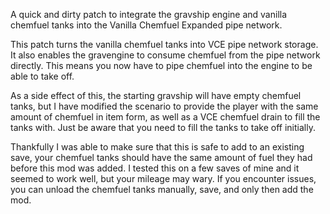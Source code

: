 ﻿A quick and dirty patch to integrate the gravship engine and vanilla chemfuel tanks into the Vanilla Chemfuel Expanded
pipe network.

This patch turns the vanilla chemfuel tanks into VCE pipe network storage. It also enables the gravengine to consume
chemfuel from the pipe network directly. This means you now have to pipe chemfuel into the engine to be able to take
off.

As a side effect of this, the starting gravship will have empty chemfuel tanks, but I have modified the scenario to
provide the player with the same amount of chemfuel in item form, as well as a VCE chemfuel drain to fill the tanks
with. Just be aware that you need to fill the tanks to take off initially.

Thankfully I was able to make sure that this is safe to add to an existing save, your chemfuel tanks should have the
same amount of fuel they had before this mod was added. I tested this on a few saves of mine and it seemed to work well,
but your mileage may wary. If you encounter issues, you can unload the chemfuel tanks manually, save, and only then add
the mod.